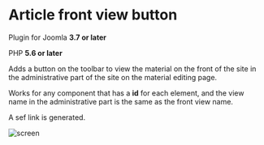 # Article front view button

Plugin for Joomla **3.7 or later**

PHP **5.6 or later**

Adds a button on the toolbar to view the material on the front of the site in the administrative part of the site on the material editing page.

Works for any component that has a **id** for each element, and the view name in the administrative part is the same as the front view name.

A sef link is generated.

![screen](https://image.prntscr.com/image/arm7dXJ5TDGSXQ97ZZQVKQ.png)
